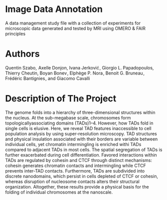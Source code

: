 # Image Data Annotation
A data management study file with a collection of experiments for microscopic data 
generated and tested by MRI using OMERO & FAIR principles

# Authors
Quentin Szabo,  Axelle Donjon, Ivana Jerković , Giorgio L. Papadopoulos, Thierry Cheutin, Boyan Bonev , Elphège P. Nora , 
                          Benoit G. Bruneau , Frédéric Bantignies , and Giacomo Cavalli

# Description of The Project
The genome folds into a hierarchy of three-dimensional structures within the nucleus. At the sub-megabase scale, chromosomes form topologicallyassociating domains (TADs)1–4. However, how TADs fold in single cells is elusive. Here, we reveal TAD features inaccessible to cell population analysis by using super-resolution microscopy.
TAD structures and physical insulation associated with their borders are variable between individual cells, yet chromatin intermingling is enriched withi TADs compared to adjacent TADs in most cells. The spatial segregation of TADs is further exacerbated during cell differentiation. Favored interactions within TADs are regulated by cohesin and CTCF through distinct mechanisms: cohesin generates chromatin contacts and intermingling while CTCF prevents inter-TAD contacts. Furthermore, TADs are subdivided into discrete nanodomains, which persist in cells depleted of CTCF or cohesin, whereas disruption of nucleosome contacts alters their structural organization. 
Altogether, these results provide a physical basis for the folding of individual chromosomes at the nanoscale.
